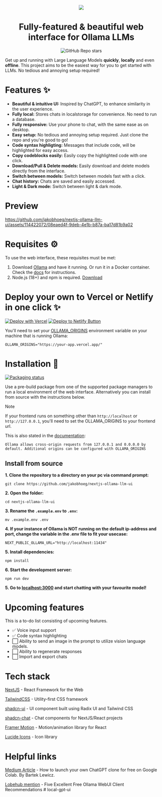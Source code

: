 <div align="center">
  <img src="ollama-nextjs-ui.gif">
</div>

<h1 align="center">
  Fully-featured & beautiful web interface for Ollama LLMs
</h1>

<div align="center">
  
![GitHub Repo stars](https://img.shields.io/github/stars/jakobhoeg/nextjs-ollama-llm-ui)
  
</div>


Get up and running with Large Language Models **quickly**, **locally** and even **offline**.
This project aims to be the easiest way for you to get started with LLMs. No tedious and annoying setup required!

# Features ✨

- **Beautiful & intuitive UI:** Inspired by ChatGPT, to enhance similarity in the user experience.
- **Fully local:** Stores chats in localstorage for convenience. No need to run a database.
- **Fully responsive:** Use your phone to chat, with the same ease as on desktop.
- **Easy setup:** No tedious and annoying setup required. Just clone the repo and you're good to go!
- **Code syntax highligting:** Messages that include code, will be highlighted for easy access.
- **Copy codeblocks easily:** Easily copy the highlighted code with one click.
- **Download/Pull & Delete models:** Easily download and delete models directly from the interface.
- **Switch between models:** Switch between models fast with a click.
- **Chat history:** Chats are saved and easily accessed.
- **Light & Dark mode:** Switch between light & dark mode.

# Preview

https://github.com/jakobhoeg/nextjs-ollama-llm-ui/assets/114422072/08eaed4f-9deb-4e1b-b87a-ba17d81b9a02

# Requisites ⚙️

To use the web interface, these requisites must be met:

1. Download [Ollama](https://ollama.com/download) and have it running. Or run it in a Docker container. Check the [docs](https://github.com/ollama/ollama) for instructions.
2. Node.js (18+) and npm is required. [Download](https://nodejs.org/en/download)

# Deploy your own to Vercel or Netlify in one click ✨

[![Deploy with Vercel](https://vercel.com/button)](https://vercel.com/new/clone?repository-url=https%3A%2F%2Fgithub.com%2Fjakobhoeg%2Fnextjs-ollama-llm-ui&env=NEXT_PUBLIC_OLLAMA_URL&envDescription=Your%20Ollama%20URL) [![Deploy to Netlify Button](https://www.netlify.com/img/deploy/button.svg)](https://app.netlify.com/start/deploy?repository=https://github.com/jakobhoeg/nextjs-ollama-llm-ui)

You'll need to set your [OLLAMA_ORIGINS](https://github.com/ollama/ollama/blob/main/docs/faq.md) environment variable on your machine that is running Ollama:

```
OLLAMA_ORIGINS="https://your-app.vercel.app/"
```

# Installation 📖

[![Packaging status](https://repology.org/badge/vertical-allrepos/nextjs-ollama-llm-ui.svg?columns=3)](https://repology.org/project/nextjs-ollama-llm-ui/versions)

Use a pre-build package from one of the supported package managers to run a local environment of the web interface.
Alternatively you can install from source with the instructions below.

> [!NOTE]  
> If your frontend runs on something other than `http://localhost` or `http://127.0.0.1`, you'll need to set the OLLAMA_ORIGINS to your frontend url.
>
> This is also stated in the [documentation](https://github.com/ollama/ollama/blob/main/docs/faq.md#how-do-i-configure-ollama-server):
> 
> `Ollama allows cross-origin requests from 127.0.0.1 and 0.0.0.0 by default. Additional origins can be configured with OLLAMA_ORIGINS`

## Install from source

**1. Clone the repository to a directory on your pc via command prompt:**

```
git clone https://github.com/jakobhoeg/nextjs-ollama-llm-ui
```

**2. Open the folder:**

```
cd nextjs-ollama-llm-ui
```

**3. Rename the `.example.env` to `.env`:**

```
mv .example.env .env
```

**4. If your instance of Ollama is NOT running on the default ip-address and port, change the variable in the .env file to fit your usecase:**

```
NEXT_PUBLIC_OLLAMA_URL="http://localhost:11434"
```

**5. Install dependencies:**

```
npm install
```

**6. Start the development server:**

```
npm run dev
```

**5. Go to [localhost:3000](http://localhost:3000) and start chatting with your favourite model!**

# Upcoming features

This is a to-do list consisting of upcoming features.
- ✅ Voice input support
- ✅ Code syntax highlighting
- ⬜️ Ability to send an image in the prompt to utilize vision language models.
- ⬜️ Ability to regenerate responses
- ⬜️ Import and export chats

# Tech stack

[NextJS](https://nextjs.org/) - React Framework for the Web

[TailwindCSS](https://tailwindcss.com/) - Utility-first CSS framework

[shadcn-ui](https://ui.shadcn.com/) - UI component built using Radix UI and Tailwind CSS

[shadcn-chat](https://github.com/jakobhoeg/shadcn-chat) - Chat components for NextJS/React projects

[Framer Motion](https://www.framer.com/motion/) - Motion/animation library for React

[Lucide Icons](https://lucide.dev/) - Icon library

# Helpful links

[Medium Article](https://medium.com/@bartek.lewicz/launch-your-own-chatgpt-clone-for-free-on-colab-shareable-and-online-in-less-than-10-minutes-da19e44be5eb) - How to launch your own ChatGPT clone for free on Google Colab. By Bartek Lewicz.

[Lobehub mention](https://lobehub.com/blog/5-ollama-web-ui-recommendation#5-next-js-ollama-llm-ui) - Five Excellent Free Ollama WebUI Client Recommendations
#   l o c a l - g p t - u i  
 